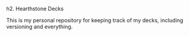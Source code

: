 h2. Hearthstone Decks

This is my personal repository for keeping track of my decks, including versioning and everything.